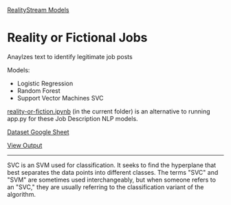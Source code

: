 [RealityStream Models](../)

# Reality or Fictional Jobs

Anaylzes text to identify legitimate job posts

Models:
- Logistic Regression
- Random Forest
- Support Vector Machines SVC

[reality-or-fiction.ipynb](reality-or-fiction.ipynb) (in the current folder) is an alternative to running app.py for these Job Description NLP models.

[Dataset Google Sheet](https://drive.google.com/file/d/1oNvbZLod123UhYbR8oqH7hPCc3n5CRan/view?usp=share_link)

[View Output](../../output/jobs/)

---

SVC is an SVM used for classification. It seeks to find the hyperplane that best separates the data points into different classes. The terms "SVC" and "SVM" are sometimes used interchangeably, but when someone refers to an "SVC," they are usually referring to the classification variant of the algorithm.